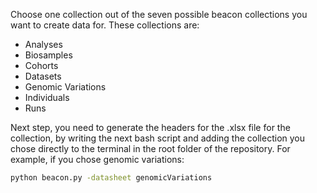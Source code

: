 Choose one collection out of the seven possible beacon collections you want to create data for. These collections are:
* Analyses
* Biosamples
* Cohorts
* Datasets
* Genomic Variations
* Individuals
* Runs

Next step, you need to generate the headers for the .xlsx file for the collection, by writing the next bash script and adding the collection you chose directly to the terminal in the root folder of the repository. For example, if you chose genomic variations:
```bash
python beacon.py -datasheet genomicVariations
```